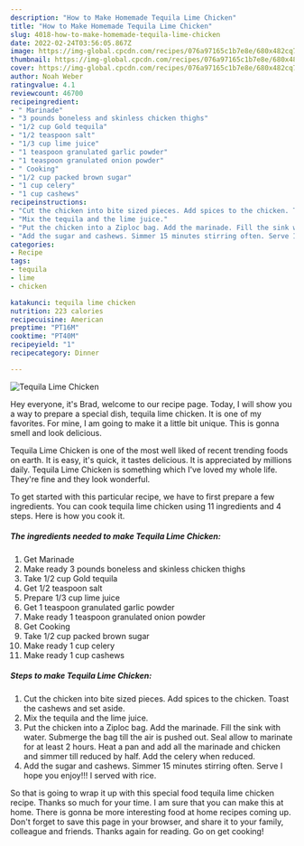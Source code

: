 ```yaml
---
description: "How to Make Homemade Tequila Lime Chicken"
title: "How to Make Homemade Tequila Lime Chicken"
slug: 4018-how-to-make-homemade-tequila-lime-chicken
date: 2022-02-24T03:56:05.867Z
image: https://img-global.cpcdn.com/recipes/076a97165c1b7e8e/680x482cq70/tequila-lime-chicken-recipe-main-photo.jpg
thumbnail: https://img-global.cpcdn.com/recipes/076a97165c1b7e8e/680x482cq70/tequila-lime-chicken-recipe-main-photo.jpg
cover: https://img-global.cpcdn.com/recipes/076a97165c1b7e8e/680x482cq70/tequila-lime-chicken-recipe-main-photo.jpg
author: Noah Weber
ratingvalue: 4.1
reviewcount: 46700
recipeingredient:
- " Marinade"
- "3 pounds boneless and skinless chicken thighs"
- "1/2 cup Gold tequila"
- "1/2 teaspoon salt"
- "1/3 cup lime juice"
- "1 teaspoon granulated garlic powder"
- "1 teaspoon granulated onion powder"
- " Cooking"
- "1/2 cup packed brown sugar"
- "1 cup celery"
- "1 cup cashews"
recipeinstructions:
- "Cut the chicken into bite sized pieces. Add spices to the chicken. Toast the cashews and set aside."
- "Mix the tequila and the lime juice."
- "Put the chicken into a Ziploc bag. Add the marinade. Fill the sink with water. Submerge the bag till the air is pushed out. Seal allow to marinate for at least 2 hours. Heat a pan and add all the marinade and chicken and simmer till reduced by half. Add the celery when reduced."
- "Add the sugar and cashews. Simmer 15 minutes stirring often. Serve I hope you enjoy!!! I served with rice."
categories:
- Recipe
tags:
- tequila
- lime
- chicken

katakunci: tequila lime chicken 
nutrition: 223 calories
recipecuisine: American
preptime: "PT16M"
cooktime: "PT40M"
recipeyield: "1"
recipecategory: Dinner

---
```



![Tequila Lime Chicken](https://img-global.cpcdn.com/recipes/076a97165c1b7e8e/680x482cq70/tequila-lime-chicken-recipe-main-photo.jpg)

Hey everyone, it's Brad, welcome to our recipe page. Today, I will show you a way to prepare a special dish, tequila lime chicken. It is one of my favorites. For mine, I am going to make it a little bit unique. This is gonna smell and look delicious.

Tequila Lime Chicken is one of the most well liked of recent trending foods on earth. It is easy, it's quick, it tastes delicious. It is appreciated by millions daily. Tequila Lime Chicken is something which I've loved my whole life. They're fine and they look wonderful.




To get started with this particular recipe, we have to first prepare a few ingredients. You can cook tequila lime chicken using 11 ingredients and 4 steps. Here is how you cook it.

<!--inarticleads1-->

##### The ingredients needed to make Tequila Lime Chicken:

1. Get  Marinade
1. Make ready 3 pounds boneless and skinless chicken thighs
1. Take 1/2 cup Gold tequila
1. Get 1/2 teaspoon salt
1. Prepare 1/3 cup lime juice
1. Get 1 teaspoon granulated garlic powder
1. Make ready 1 teaspoon granulated onion powder
1. Get  Cooking
1. Take 1/2 cup packed brown sugar
1. Make ready 1 cup celery
1. Make ready 1 cup cashews




<!--inarticleads2-->

##### Steps to make Tequila Lime Chicken:

1. Cut the chicken into bite sized pieces. Add spices to the chicken. Toast the cashews and set aside.
1. Mix the tequila and the lime juice.
1. Put the chicken into a Ziploc bag. Add the marinade. Fill the sink with water. Submerge the bag till the air is pushed out. Seal allow to marinate for at least 2 hours. Heat a pan and add all the marinade and chicken and simmer till reduced by half. Add the celery when reduced.
1. Add the sugar and cashews. Simmer 15 minutes stirring often. Serve I hope you enjoy!!! I served with rice.




So that is going to wrap it up with this special food tequila lime chicken recipe. Thanks so much for your time. I am sure that you can make this at home. There is gonna be more interesting food at home recipes coming up. Don't forget to save this page in your browser, and share it to your family, colleague and friends. Thanks again for reading. Go on get cooking!
